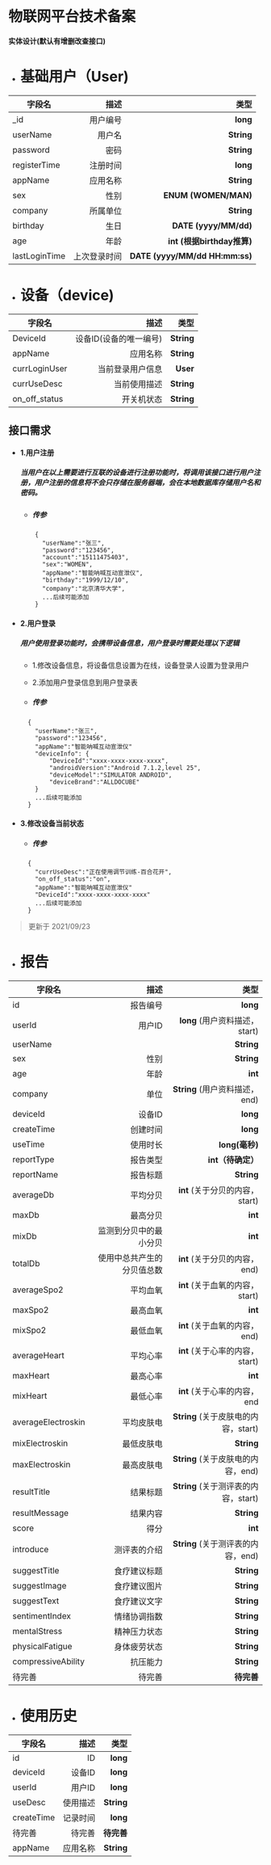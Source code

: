 # 物联网平台技术备案


	
#### 实体设计(默认有增删改查接口)

- # 基础用户（User)

| 字段名|描述|类型|
| --------- | -----:| -----:|
|_id|用户编号|**long**|
|userName|用户名|**String**|
|password|密码|**String**|
|registerTime|注册时间|**long**|
|appName|应用名称|**String**|
|sex|性别|**ENUM (WOMEN/MAN)**|
|company|所属单位|**String**|
|birthday|生日|**DATE (yyyy/MM/dd)**|
|age|年龄|**int (根据birthday推算)**|
|lastLoginTime|上次登录时间|**DATE (yyyy/MM/dd HH:mm:ss)**|


- # 设备（device)

| 字段名|描述|类型|
| --------- | -----:| -----:|
|DeviceId|设备ID(设备的唯一编号)|**String**|
|appName|应用名称|**String**|
|currLoginUser|当前登录用户信息|**User**|
|currUseDesc|当前使用描述|**String**|
|on_off_status|开关机状态|**String**|

	
## 接口需求

- #### 1.用户注册
  ##### 当用户在以上需要进行互联的设备进行注册功能时，将调用该接口进行用户注册，用户注册的信息将不会只存储在服务器端，会在本地数据库存储用户名和密码。
  
  - ##### 传参
  
  ```
	  {
		"userName":"张三",
		"password":"123456",
		"account":"15111475403",
		"sex":"WOMEN",
		"appName":"智能呐喊互动宣泄仪",
		"birthday":"1999/12/10",
		"company":"北京清华大学",
		...后续可能添加
	  }
  ```

- #### 2.用户登录
	##### 用户使用登录功能时，会携带设备信息，用户登录时需要处理以下逻辑
	- 1.修改设备信息，将设备信息设置为在线，设备登录人设置为登录用户
	- 2.添加用户登录信息到用户登录表

	- ##### 传参

	```
	  {
		"userName":"张三",
		"password":"123456",
		"appName":"智能呐喊互动宣泄仪"
		"deviceInfo": {
			"DeviceId":"xxxx-xxxx-xxxx-xxxx",
			"androidVersion":"Android 7.1.2,level 25",
			"deviceModel":"SIMULATOR ANDROID",
			"deviceBrand":"ALLDOCUBE"
		}
		...后续可能添加
	  }
	```


- #### 3.修改设备当前状态

	- ##### 传参

	```
	  {
		"currUseDesc":"正在使用调节训练-百合花开",
		"on_off_status":"on",
		"appName":"智能呐喊互动宣泄仪"
		"DeviceId":"xxxx-xxxx-xxxx-xxxx"
		...后续可能添加
	  }
	``` 
	

> 更新于 2021/09/23


- # 报告


| 字段名|描述|类型|
| --------- | -----:| -----:|
|id|报告编号|**long**|
|userId|用户ID|**long** (用户资料描述，start)|
|userName||**String**|
|sex|性别|**String**|
|age|年龄|**int**|
|company|单位|**String** (用户资料描述，end)|
|deviceId|设备ID|**long**|
|createTime|创建时间|**long**|
|useTime|使用时长|**long(毫秒)**|
|reportType|报告类型|**int（待确定）**|
|reportName|报告标题|**String**|
|averageDb|平均分贝|**int**  (关于分贝的内容，start)|
|maxDb|最高分贝|**int**|
|mixDb|监测到分贝中的最小分贝|**int**|
|totalDb|使用中总共产生的分贝值总数|**int**   (关于分贝的内容，end)|
|averageSpo2|平均血氧|**int** (关于血氧的内容，start)|
|maxSpo2|最高血氧|**int**|
|mixSpo2|最低血氧|**int**  (关于血氧的内容，end)|
|averageHeart|平均心率|**int** (关于心率的内容，start)|
|maxHeart|最高心率|**int**|
|mixHeart|最低心率|**int**  (关于心率的内容，end|
|averageElectroskin|平均皮肤电|**String**   (关于皮肤电的内容，start)|
|mixElectroskin|最低皮肤电|**String**|
|maxElectroskin|最高皮肤电|**String**  (关于皮肤电的内容，end)|
|resultTitle|结果标题|**String**  (关于测评表的内容，start)|
|resultMessage|结果内容|**String**|
|score|得分|**int**|
|introduce|测评表的介绍|**String**  (关于测评表的内容，end)|
|suggestTitle|食疗建议标题|**String**|
|suggestImage|食疗建议图片|**String**|
|suggestText|食疗建议文字|**String**|
|sentimentIndex|情绪协调指数|**String**|
|mentalStress|精神压力状态|**String**|
|physicalFatigue|身体疲劳状态|**String**|
|compressiveAbility|抗压能力|**String**|
|待完善|待完善|**待完善**|


- # 使用历史


| 字段名|描述|类型|
| --------- | -----:| -----:|
|id|ID|**long**|
|deviceId|设备ID|**long**|
|userId|用户ID|**long**|
|useDesc|使用描述|**String**|
|createTime|记录时间|**long**|
|待完善|待完善|**待完善**|
|appName|应用名称|**String**|

